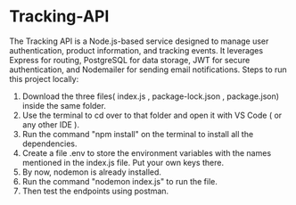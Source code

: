 # Tracking-API
The Tracking API is a Node.js-based service designed to manage user authentication, product information, and tracking events. It leverages Express for routing, PostgreSQL for data storage, JWT for secure authentication, and Nodemailer for sending email notifications.
Steps to run this project locally:
1. Download the three files( index.js , package-lock.json , package.json) inside the same folder.
2. Use the terminal to cd over to that folder and open it with VS Code ( or any other IDE ).
3. Run the command "npm install" on the terminal to install all the dependencies.
4. Create a file .env to store the environment variables with the names mentioned in the index.js file. Put your own keys there.
5. By now, nodemon is already installed.
6. Run the command "nodemon index.js" to run the file.
7. Then test the endpoints using postman.
